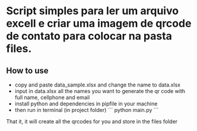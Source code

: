 # Script simples para ler um arquivo excell e criar uma imagem de qrcode de contato para colocar na pasta files.

## How to use
- copy and paste data_sample.xlsx and change the name to data.xlsx
- input in data.xlsx all the names you want to generate the qr code with full name, cellphone and email
- install python and dependencies in pipfile in your machine
- then run in terminal (in project folder)
´´´
python main.py
´´´

That it, it will create all the qrcodes for you and store in the files folder